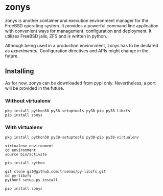 # zonys
zonys is another container and execution environment manager for the FreeBSD operating system. It provides a powerful command line application with convenient ways for management, configuration and deployment. It utilizes FreeBSD jails, ZFS and is written in python.

Although being used in a production environment, zonys has to be declared as *experimental*. Configuration directives and APIs might change in the future.

## Installing
As for now, zonys can be downloaded from pypi only. Nevertheless, a port will be provided in the future.

### Without virtualenv
```
pkg install python38 py38-setuptools py38-pip py38-libzfs
pip install zonys
```

### With virtualenv
```
pkg install python38 py38-setuptools py38-pip py38-virtualenv

virtualenv environment
cd environment
source bin/activate

pip install cython

git clone git@github.com:truenas/py-libzfs.git
cd py-libzfs
python3 setup.py install

pip install zonys
```
